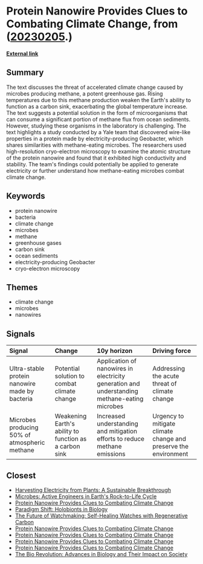 # __Protein Nanowire Provides Clues to Combating Climate Change__, from ([20230205](https://kghosh.substack.com/p/20230205).)

__[External link](https://phys.org/news/2023-02-ultra-stable-protein-nanowire-electric-bacteria.html)__



## Summary

The text discusses the threat of accelerated climate change caused by microbes producing methane, a potent greenhouse gas. Rising temperatures due to this methane production weaken the Earth's ability to function as a carbon sink, exacerbating the global temperature increase. The text suggests a potential solution in the form of microorganisms that can consume a significant portion of methane flux from ocean sediments. However, studying these organisms in the laboratory is challenging. The text highlights a study conducted by a Yale team that discovered wire-like properties in a protein made by electricity-producing Geobacter, which shares similarities with methane-eating microbes. The researchers used high-resolution cryo-electron microscopy to examine the atomic structure of the protein nanowire and found that it exhibited high conductivity and stability. The team's findings could potentially be applied to generate electricity or further understand how methane-eating microbes combat climate change.

## Keywords

* protein nanowire
* bacteria
* climate change
* microbes
* methane
* greenhouse gases
* carbon sink
* ocean sediments
* electricity-producing Geobacter
* cryo-electron microscopy

## Themes

* climate change
* microbes
* nanowires

## Signals

| Signal                                         | Change                                                 | 10y horizon                                                                                  | Driving force                                                   |
|:-----------------------------------------------|:-------------------------------------------------------|:---------------------------------------------------------------------------------------------|:----------------------------------------------------------------|
| Ultra-stable protein nanowire made by bacteria | Potential solution to combat climate change            | Application of nanowires in electricity generation and understanding methane-eating microbes | Addressing the acute threat of climate change                   |
| Microbes producing 50% of atmospheric methane  | Weakening Earth's ability to function as a carbon sink | Increased understanding and mitigation efforts to reduce methane emissions                   | Urgency to mitigate climate change and preserve the environment |

## Closest

* [Harvesting Electricity from Plants: A Sustainable Breakthrough](b84bf2742e851da35bfd23220e697b3c)
* [Microbes: Active Engineers in Earth's Rock-to-Life Cycle](8a76baaa6df38b98c48c0635d103a5a0)
* [Protein Nanowire Provides Clues to Combating Climate Change](b9bff2b9003a2ceb046c598703e0c939)
* [Paradigm Shift: Holobionts in Biology](99e803820e0c09fbc3163a5a26ff49bb)
* [The Future of Watchmaking: Self-Healing Watches with Regenerative Carbon](6fff9cd018f1d8187d53fcd9c695cf87)
* [Protein Nanowire Provides Clues to Combating Climate Change](b9bff2b9003a2ceb046c598703e0c939)
* [Protein Nanowire Provides Clues to Combating Climate Change](b9bff2b9003a2ceb046c598703e0c939)
* [Protein Nanowire Provides Clues to Combating Climate Change](b9bff2b9003a2ceb046c598703e0c939)
* [Protein Nanowire Provides Clues to Combating Climate Change](b9bff2b9003a2ceb046c598703e0c939)
* [The Bio Revolution: Advances in Biology and Their Impact on Society](62a5bae52266a680c6a13bd3ef8dc48c)